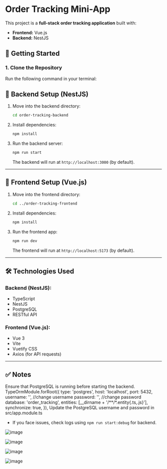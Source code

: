 # Order Tracking Mini-App

This project is a **full-stack order tracking application** built with:

- **Frontend:** Vue.js
- **Backend:** NestJS


## 🚀 Getting Started

### **1. Clone the Repository**

Run the following command in your terminal:


## 📌 Backend Setup (NestJS)

1. Move into the backend directory:

   ```bash
   cd order-tracking-backend
   ```

2. Install dependencies:

   ```bash
   npm install
   ```

4. Run the backend server:

   ```bash
   npm run start
   ```

   The backend will run at `http://localhost:3000` (by default).

---

## 🎨 Frontend Setup (Vue.js)

1. Move into the frontend directory:

   ```bash
   cd ../order-tracking-frontend
   ```

2. Install dependencies:

   ```bash
   npm install
   ```

3. Run the frontend app:

   ```bash
   npm run dev
   ```

   The frontend will run at `http://localhost:5173` (by default).

---

## 🛠️ Technologies Used

### Backend (NestJS):
- TypeScript
- NestJS
- PostgreSQL
- RESTful API

### Frontend (Vue.js):
- Vue 3
- Vite
- Vuetify CSS
- Axios (for API requests)

---

## ✅ Notes

Ensure that PostgreSQL is running before starting the backend.
TypeOrmModule.forRoot({
      type: 'postgres',
      host: 'localhost',
      port: 5432,
      username: '', //change username
      password: '', //change password
      database: 'order_tracking',
      entities: [__dirname + '/**/*.entity{.ts,.js}'],
      synchronize: true,
    }),
  Update the PostgreSQL username and password in src/app.module.ts
- If you face issues, check logs using `npm run start:debug` for backend.


![image](https://github.com/user-attachments/assets/3c36bd89-8b77-4172-9b2c-427cd710c138)

![image](https://github.com/user-attachments/assets/e39f16f5-972c-41f8-abb3-a893e6eaf721)

![image](https://github.com/user-attachments/assets/9f150963-c2d5-4284-8ee0-82677479208b)

![image](https://github.com/user-attachments/assets/e0a7fe03-2de8-48e5-a616-31e9703ecd6f)
